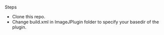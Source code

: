 Steps

* Clone this repo.
* Change build.xml in ImageJPlugin folder to specify your basedir of the plugin.

